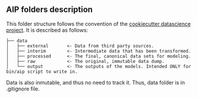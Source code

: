 ## AIP folders description

This folder structure follows the convention of the [cookiecutter datascience project](https://drivendata.github.io/cookiecutter-data-science/). It is described as follows:


    ├── data
    │   ├── external       <- Data from third party sources.
    │   ├── interim        <- Intermediate data that has been transformed.
    │   ├── processed      <- The final, canonical data sets for modeling.
    │   ├── raw            <- The original, immutable data dump.
    │   └── output	       <- The outputs of the models. Intended ONLY for bin/aip script to write in.  

Data is also inmutable, and thus no need to track it. Thus, data folder is in .gitignore file.
